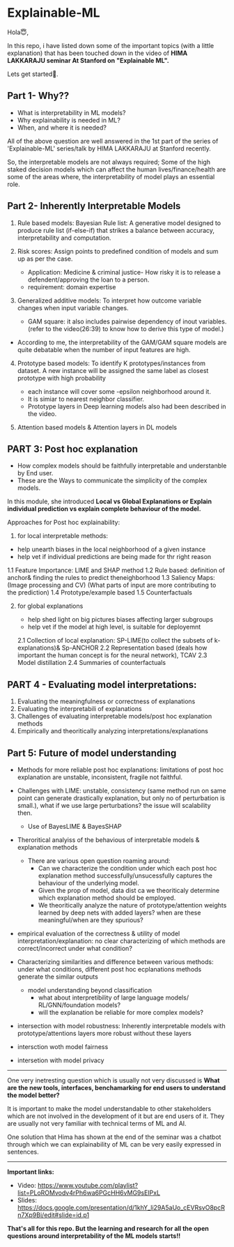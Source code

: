 # Explainable-ML

Hola😇, 

In this repo, i have listed down some of the important topics (with a little explanation) that has been touched down in the video of **HIMA LAKKARAJU seminar At Stanford on "Explainable ML".**

Lets get started🤝. 

## Part 1- Why?? 

* What is interpretability in ML models? 
* Why explainability is needed in ML? 
* When, and where it is needed? 

All of the above question are well answered in the 1st part of the series of 'Explainable-ML' series/talk by HIMA LAKKARAJU at Stanford recently. 

So, the interpretable models are not always required; 
Some of the high staked decision models which can affect the human lives/finance/health are some of the areas where, the interpretability of model plays an essential role. 
 
## Part 2- Inherently Interpretable Models
1. Rule based models: 
     Bayesian Rule list: A generative model designed to produce rule list (if-else-if) that strikes a balance between accuracy, interpretability and computation. 
     
2. Risk scores: Assign points to predefined condition of models and sum up as per the case. 
   * Application: Medicine & criminal justice- How risky it is to release a defendent/approving the loan to a person.  
   * requirement: domain expertise

3. Generalized additive models: To interpret how outcome variable changes when input variable changes. 
   * GAM square: it also includes pairwise dependency of inout variables. (refer to the video(26:39) to know how to derive this type of model.)
   
 * According to me, the interpretability of the GAM/GAM square models are quite debatable when the number of input features are high. 

4. Prototype based models: To identify K prototypes/instances from dataset. A new instance will be assigned the same label as closest prototype with high probability
   * each instance will cover some -epsilon neighborhood around it. 
   * It is simiar to nearest neighbor classifier. 
   * Prototype layers in Deep learning models also had been described in the video. 

5. Attention based models & Attention layers in DL models

## PART 3: Post hoc explanation

  * How complex models should be faithfully interpretable and understanble by End user. 
  * These are the Ways to communicate the simplicity of the complex models. 

In this module, she introduced **Local vs Global Explanations or Explain individual prediction vs explain complete behaviour of the model.**

Approaches for Post hoc explainability:
1. for local interpretable methods: 
  * help unearth biases in the local neighborhood of a given instance
  * help vet if individual predictions are being made for thr right reason
  
  1.1 Feature Importance: LIME and SHAP method
  1.2 Rule based: definition of anchor& finding the rules to predict theneighborhood
  1.3 Saliency Maps: (Image processing and CV) (What parts of input are more contributing to the prediction)
  1.4 Prototype/example based
  1.5 Counterfactuals

2. for global explanations
   * help shed light on big pictures biases affecting larger subgroups
   * help vet if the model at high level, is suitable for deployemnt
   
   2.1 Collection of local explanation: SP-LIME(to collect the subsets of k-explanations)& Sp-ANCHOR
   2.2 Representation based (deals how important the human concept is for the neural network), TCAV
   2.3 Model distillation
   2.4 Summaries of counterfactuals

## PART 4 - Evaluating model interpretations:

1. Evaluating the meaningfulness or correctness of explanations
2. Evaluating the interpretabili of explanations
3. Challenges of evaluating interpretable models/post hoc explanation methods
4. Empirically and theoritically analyzing interpretations/explanations

## Part 5: Future of model understanding

* Methods for more reliable post hoc explanations: limitations of post hoc explanation are unstable, inconsistent, fragile not faithful. 
* Challenges with LIME: unstable, consistency (same method run on same point can generate drastically explanation, but only no of perturbation is small.), what if we use large perturbations?  the issue will scalability then. 
   *  Use of BayesLIME & BayesSHAP
* Theroritical analyiss of the behavious of interpretable models & explanation methods
   * There are various open question roaming around: 
     * Can we characterize the condition under which each post hoc explanation method successfully/unsucessfully captures the behaviour of the underlying model.
     * Given the prop of model, data dist ca we theoriticaly determine which explanation method should be employed. 
     * We theoritically analyze the nature of prototype/attention weights learned by deep nets with added layers? when are these meaningful/when are they spurious?
* empirical evaluation of the correctness & utility of model interpretation/explanation: no clear characterizing of which methods are correct/incorrect under what condition?
   
* Characterizing similarities and difference between various methods: under what conditions, different post hoc ecplanations methods generate the  similar outputs
   * model understanding beyond classification
      * what about interpretibility of large language models/ RL/GNN/foundation models? 
      * will the explanation be reliable for more complex models?

* intersection with model robustness: Inherently interpretable models with prototype/attentions layers more robust without these layers
   
* intersction woth model fairness
* intersetion with model privacy 

_____________________________________________________________________________________________________________________________________________________________________
One very inetresting question which is usually not very discussed is **What are the new tools, interfaces, benchamarking for end users to understand the model better?**

It is important to make the model understandable to other stakeholders which are not involved in the development of it but are end users of it. They are usually not very familiar with technical terms of ML and AI. 

One solution that Hima has shown at the end of the seminar was a chatbot through which we can explainability of ML can be very easily expressed in sentences. 
______________________________________________________________________________________________________________________________________________________________________

**Important links:** 
* Video: https://www.youtube.com/playlist?list=PLoROMvodv4rPh6wa6PGcHH6vMG9sEIPxL
* Slides: https://docs.google.com/presentation/d/1khY_li29A5aUo_cEVRsvO8pcRn7Xp9Bi/edit#slide=id.p1

**That's all for this repo. But the learning and research for all the open questions around interpretability of the ML models starts!!**



